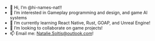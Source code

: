 - 👋 Hi, I’m @hi-names-nat!!
- 👀 I’m interested in Gameplay programming and design, and game AI systems
- 🌱 I’m currently learning React Native, Rust, GOAP, and Unreal Engine!
- 💞️ I’m looking to collaborate on game projects!
- 📫 Email me: Natalie.Soltis@outlook.com!

<!---
hi-names-nat/hi-names-nat is a ✨ special ✨ repository because its `README.md` (this file) appears on your GitHub profile.
You can click the Preview link to take a look at your changes.
--->
